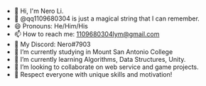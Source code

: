 - 👋 Hi, I'm Nero Li.
- 🤔 @qq1109680304 is just a magical string that I can remember.
- 😄 Pronouns: He/Him/His
- 📫 How to reach me: 1109680304lym@gmail.com
- 👀 My Discord: Nero#7903
- 🔭 I’m currently studying in Mount San Antonio College
- 🌱 I’m currently learning Algorithms, Data Structures, Unity.
- 💞️ I’m looking to collaborate on web service and game projects.
- 💬 Respect everyone with unique skills and motivation!

